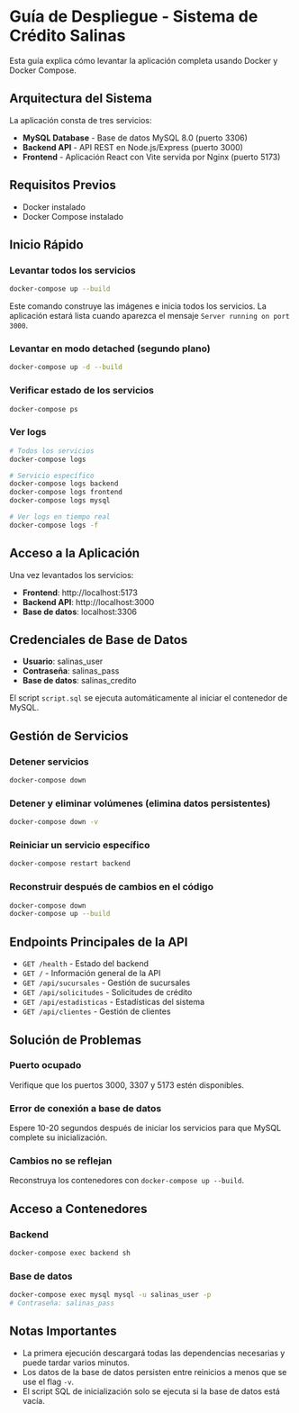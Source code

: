 # Guía de Despliegue - Sistema de Crédito Salinas

Esta guía explica cómo levantar la aplicación completa usando Docker y Docker Compose.

## Arquitectura del Sistema

La aplicación consta de tres servicios:

- **MySQL Database** - Base de datos MySQL 8.0 (puerto 3306)
- **Backend API** - API REST en Node.js/Express (puerto 3000)
- **Frontend** - Aplicación React con Vite servida por Nginx (puerto 5173)

## Requisitos Previos

- Docker instalado
- Docker Compose instalado

## Inicio Rápido

### Levantar todos los servicios

```bash
docker-compose up --build
```

Este comando construye las imágenes e inicia todos los servicios. La aplicación estará lista cuando aparezca el mensaje `Server running on port 3000`.

### Levantar en modo detached (segundo plano)

```bash
docker-compose up -d --build
```

### Verificar estado de los servicios

```bash
docker-compose ps
```

### Ver logs

```bash
# Todos los servicios
docker-compose logs

# Servicio específico
docker-compose logs backend
docker-compose logs frontend
docker-compose logs mysql

# Ver logs en tiempo real
docker-compose logs -f
```

## Acceso a la Aplicación

Una vez levantados los servicios:

- **Frontend**: http://localhost:5173
- **Backend API**: http://localhost:3000
- **Base de datos**: localhost:3306

## Credenciales de Base de Datos

- **Usuario**: salinas_user
- **Contraseña**: salinas_pass
- **Base de datos**: salinas_credito

El script `script.sql` se ejecuta automáticamente al iniciar el contenedor de MySQL.

## Gestión de Servicios

### Detener servicios

```bash
docker-compose down
```

### Detener y eliminar volúmenes (elimina datos persistentes)

```bash
docker-compose down -v
```

### Reiniciar un servicio específico

```bash
docker-compose restart backend
```

### Reconstruir después de cambios en el código

```bash
docker-compose down
docker-compose up --build
```

## Endpoints Principales de la API

- `GET /health` - Estado del backend
- `GET /` - Información general de la API
- `GET /api/sucursales` - Gestión de sucursales
- `GET /api/solicitudes` - Solicitudes de crédito
- `GET /api/estadisticas` - Estadísticas del sistema
- `GET /api/clientes` - Gestión de clientes

## Solución de Problemas

### Puerto ocupado
Verifique que los puertos 3000, 3307 y 5173 estén disponibles.

### Error de conexión a base de datos
Espere 10-20 segundos después de iniciar los servicios para que MySQL complete su inicialización.

### Cambios no se reflejan
Reconstruya los contenedores con `docker-compose up --build`.

## Acceso a Contenedores

### Backend
```bash
docker-compose exec backend sh
```

### Base de datos
```bash
docker-compose exec mysql mysql -u salinas_user -p
# Contraseña: salinas_pass
```

## Notas Importantes

- La primera ejecución descargará todas las dependencias necesarias y puede tardar varios minutos.
- Los datos de la base de datos persisten entre reinicios a menos que se use el flag `-v`.
- El script SQL de inicialización solo se ejecuta si la base de datos está vacía.
